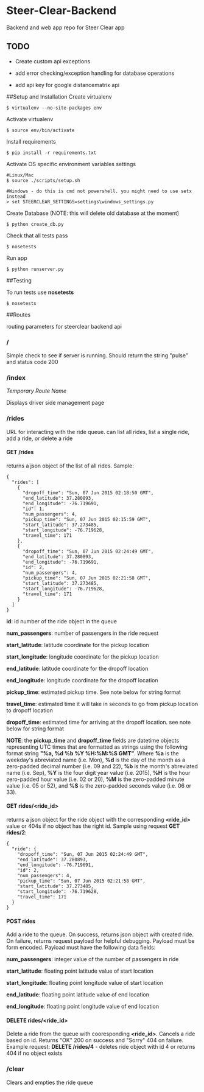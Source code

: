 # Steer-Clear-Backend
Backend and web app repo for Steer Clear app

## TODO

* Create custom api exceptions

* add error checking/exception handling for database operations

* add api key for google distancematrix api

##Setup and Installation
Create virtualenv

`$ virtualenv --no-site-packages env`

Activate virtualenv

`$ source env/bin/activate`

Install requirements

`$ pip install -r requirements.txt`

Activate OS specific environment variables settings

    #Linux/Mac
    $ source ./scripts/setup.sh
   
    #Windows - do this is cmd not powershell. you might need to use setx instead
    > set STEERCLEAR_SETTINGS=settings\windows_settings.py

Create Database (NOTE: this will delete old database at the moment)

`$ python create_db.py`

Check that all tests pass

`$ nosetests`

Run app

`$ python runserver.py`

##Testing

To run tests use **nosetests**

`$ nosetests`

##Routes

routing parameters for steerclear backend api

### /

Simple check to see if server is running. Should return the string "pulse" and status code 200

### /index

*Temporary Route Name*

Displays driver side management page

### /rides

URL for interacting with the ride queue. can list all rides, list a single ride, add a ride, or delete a ride

#### GET /rides

returns a json object of the list of all rides. Sample:

    {
      "rides": [
        {
          "dropoff_time": "Sun, 07 Jun 2015 02:18:50 GMT", 
          "end_latitude": 37.280893, 
          "end_longitude": -76.719691, 
          "id": 1, 
          "num_passengers": 4, 
          "pickup_time": "Sun, 07 Jun 2015 02:15:59 GMT", 
          "start_latitude": 37.273485, 
          "start_longitude": -76.719628, 
          "travel_time": 171
        }, 
        {
          "dropoff_time": "Sun, 07 Jun 2015 02:24:49 GMT", 
          "end_latitude": 37.280893, 
          "end_longitude": -76.719691, 
          "id": 2, 
          "num_passengers": 4, 
          "pickup_time": "Sun, 07 Jun 2015 02:21:58 GMT", 
          "start_latitude": 37.273485, 
          "start_longitude": -76.719628, 
          "travel_time": 171
        }
      ]
    }

**id**: id number of the ride object in the queue

**num_passengers**: number of passengers in the ride request

**start_latitude**: latitude coordinate for the pickup location

**start_longitude**: longitude coordinate for the pickup location

**end_latitude**: latitude coordinate for the dropoff location

**end_longitude**: longitude coordinate for the dropoff location

**pickup_time**: estimated pickup time. See note below for string format

**travel_time**: estimated time it will take in seconds to go from pickup location to dropoff location

**dropoff_time**: estimated time for arriving at the dropoff location. see note below for string format

**NOTE**: the **pickup_time** and **dropoff_time** fields are datetime objects representing UTC times that are formatted as strings using the following format string **"%a, %d %b %Y %H:%M:%S GMT"**. Where **%a** is the weekday's abreviated name (i.e. Mon), **%d** is the day of the month as a zero-padded decimal number (i.e. 09 and 22), **%b** is the month's abreviated name (i.e. Sep), **%Y** is the four digit year value (i.e. 2015), **%H** is the hour zero-padded hour value (i.e. 02 or 20), **%M** is the zero-padded minute value (i.e. 05 or 52), and **%S** is the zero-padded seconds value (i.e. 06 or 33).

#### GET rides/\<ride_id\>

returns a json object for the ride object with the corresponding **\<ride_id\>** value or 404s if no object has the right id. Sample using request  **GET rides/2**:

    {
      "ride": {
        "dropoff_time": "Sun, 07 Jun 2015 02:24:49 GMT", 
        "end_latitude": 37.280893, 
        "end_longitude": -76.719691, 
        "id": 2, 
        "num_passengers": 4, 
        "pickup_time": "Sun, 07 Jun 2015 02:21:58 GMT", 
        "start_latitude": 37.273485, 
        "start_longitude": -76.719628, 
        "travel_time": 171
      }
    }


#### POST rides

Add a ride to the queue. On success, returns json object with created ride. On failure, returns request payload for helpful debugging. Payload must be form encoded. Payload must have the following data fields:

**num_passengers**: integer value of the number of passengers in ride

**start_latitude**: floating point latitude value of start location

**start_longitude**: floating point longitude value of start location

**end_latitude**: floating point latitude value of end location

**end_longitude**: floating point longitude value of end location

#### DELETE rides/\<ride_id\>

Delete a ride from the queue with cooresponding **\<ride_id\>**. Cancels a ride based on id. Returns "OK" 200 on success and "Sorry" 404 on failure. Example request: **DELETE /rides/4** - deletes ride object with id 4 or returns 404 if no object exists

### /clear

Clears and empties the ride queue

